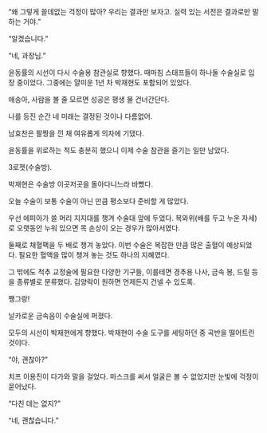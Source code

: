 “왜 그렇게 쓸데없는 걱정이 많아? 우리는 결과만 보자고. 실력 있는 서전은 결과로만 말하는 거야.”

“알겠습니다.”

“네, 과장님.”

윤동률의 시선이 다시 수술용 참관실로 향했다. 때마침 스태프들이 하나둘 수술실로 입장 중이었다. 그중에는 얄미운 1년 차 박재현도 포함되어 있었다.

애송아, 사람을 볼 줄 모르면 성공은 평생 물 건너간단다.

나를 등진 순간 네 미래는 결정된 것이나 다름없어.

남효찬은 팔짱을 낀 채 여유롭게 의자에 기댔다.

윤동률을 위로하는 척도 충분히 했으니 이제 수술 참관을 즐기는 일만 남았다.

3로젯(수술방).

박재현은 수술방 이곳저곳을 돌아다니느라 바빴다.

오늘 수술이 보통 수술이 아닌 만큼 평소보다 준비할 게 많았다.

우선 에피아가 쓸 머리 지지대를 챙겨 수술대 앞에 두었다. 복와위(배를 두고 누운 자세)로 오랫동안 누워 있으면 목 손상이 오는 경우가 많아서였다.

둘째로 채혈팩을 두 배로 챙겨 놓았다. 이번 수술은 복잡한 만큼 많은 출혈이 예상되었다. 필요한 혈액을 많이 챙겨 놓는 것도 하나의 지혜였다.

그 밖에도 척추 교정술에 필요한 다양한 기구들, 이를테면 경추용 나사, 금속 봉, 드릴 등을 종류별로 분류했다. 김양락이 원하면 언제든지 건넬 수 있도록.

쨍그랑!

날카로운 금속음이 수술실에 퍼졌다.

모두의 시선이 박재현에게 향했다. 박재현이 수술 도구를 세팅하던 중 곡반을 떨어트린 것이다.

“야, 괜찮아?”

치프 이용진이 다가와 말을 걸었다. 마스크를 써서 얼굴은 볼 수 없었지만 눈빛에 걱정이 묻어났다.

“다친 데는 없지?”

“네, 괜찮습니다.”